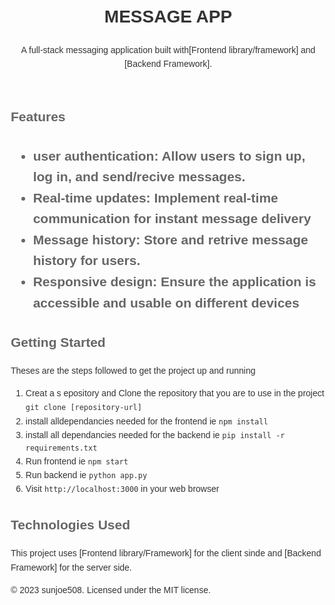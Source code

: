 <!DOCTYPE html>
<html lang="en">

<head>
    <meta charset='UTF-8'>
    <meta name="viewport" content="width=device-width, initial-scale=1.0">
    <title>MESSAGE APP</title>
    <style>
        body
            {
               font-family: Arial, sans-srif;
               margin: 20px;
               line-height: 1.6;
               color: #333;
             }

hi
{
    color: #333;
}
h2
{
    color: #666;
}

p
{
    color:#777;
}

code
{
    background-color: #f4f4f4;
    padding: 2px 4px;
    border-radius: 4px;
}
</style>
</head>

<body>
<header>
<h1>MESSAGE APP</h1>
<p>A full-stack messaging application built with[Frontend library/framework] and [Backend Framework].</p>
</header>

<section>
<h2>Features<h2/>
<ul>
<li>user authentication: Allow users to sign up, log in, and send/recive messages.</li>
<li>Real-time updates: Implement real-time communication for instant message delivery</li>
<li>Message history: Store and retrive message history for users.</li>
<li>Responsive design: Ensure the application is accessible and usable on different devices</li>
</ul>
</section>

<section>
<h2>Getting Started</h2>
<p>Theses are the steps followed to get the project up and running</p>
<ol>
<li>Creat a s epository and  Clone the repository that you are to use in the project <code>git clone [repository-url]</code></li>
<li>install alldependancies needed for the frontend ie <code>npm install</code></li>
<li>install all dependancies needed for the backend  ie <code>pip install -r requirements.txt</code></li>
<li>Run frontend ie <code>npm start</code></li>
<li>Run backend ie <code>python app.py</code></li>
<li>Visit <code>http://localhost:3000</code> in your web browser </li>
</ol>
</section>

<section>
<h2>Technologies Used</h2>
<p>This project uses [Frontend library/Framework] for the client sinde and [Backend Framework] for the server side.</p>
</section>

<footer>
<p>&copy; 2023 sunjoe508. Licensed under the MIT license.</p>
</footer>
</body>
</html>
